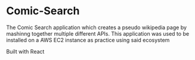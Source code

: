 # Comic-Search
 The Comic Search application which creates a pseudo wikipedia page by mashinng together multiple different APIs. This application was used to be installed on a AWS EC2 instance as practice using said ecosystem

Built with React
